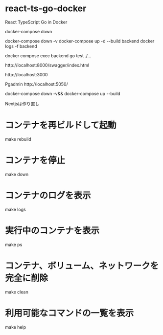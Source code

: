 # react-ts-go-docker
React TypeScript Go in Docker 

docker-compose down


docker-compose down -v
docker-compose up -d --build backend
docker logs -f backend


docker compose exec backend go test ./...

http://localhost:8000/swagger/index.html

http://localhost:3000

Pgadmin
http://localhost:5050/

docker-compose down -v&& docker-compose up --build

Nextjsは作り直し


# コンテナを再ビルドして起動
make rebuild

# コンテナを停止
make down

# コンテナのログを表示
make logs

# 実行中のコンテナを表示
make ps

# コンテナ、ボリューム、ネットワークを完全に削除
make clean

# 利用可能なコマンドの一覧を表示
make help